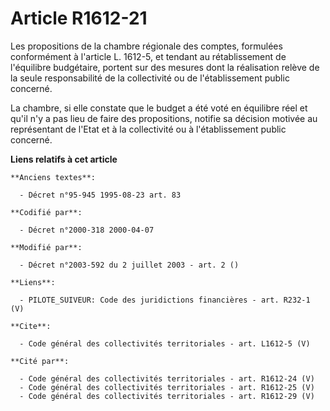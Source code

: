 # Article R1612-21

Les propositions de la chambre régionale des comptes, formulées conformément à l'article L. 1612-5, et tendant au
rétablissement de l'équilibre budgétaire, portent sur des mesures dont la réalisation relève de la seule responsabilité de la
collectivité ou de l'établissement public concerné. 

La chambre, si elle constate que le budget a été voté en équilibre réel et qu'il n'y a pas lieu de faire des propositions,
notifie sa décision motivée au représentant de l'Etat et à la collectivité ou à l'établissement public concerné.

**Liens relatifs à cet article**

	**Anciens textes**:

	  - Décret n°95-945 1995-08-23 art. 83

	**Codifié par**:

	  - Décret n°2000-318 2000-04-07

	**Modifié par**:

	  - Décret n°2003-592 du 2 juillet 2003 - art. 2 ()

	**Liens**:

	  - PILOTE_SUIVEUR: Code des juridictions financières - art. R232-1 (V)

	**Cite**:

	  - Code général des collectivités territoriales - art. L1612-5 (V)

	**Cité par**:

	  - Code général des collectivités territoriales - art. R1612-24 (V)
	  - Code général des collectivités territoriales - art. R1612-25 (V)
	  - Code général des collectivités territoriales - art. R1612-29 (V)
